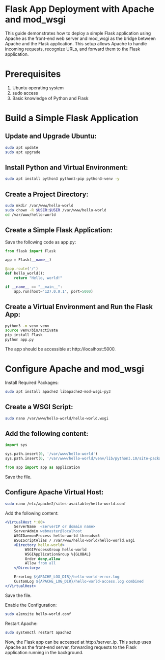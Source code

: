# Flask App Deployment with Apache and mod_wsgi
This guide demonstrates how to deploy a simple Flask application using Apache as the front-end web server and mod_wsgi as the bridge between Apache and the Flask application. This setup allows Apache to handle incoming requests, recognize URLs, and forward them to the Flask application.

# Prerequisites
1. Ubuntu operating system
2. sudo access
3. Basic knowledge of Python and Flask

# Build a Simple Flask Application

## Update and Upgrade Ubuntu:

```bash
sudo apt update
sudo apt upgrade
```

## Install Python and Virtual Environment:

```bash
sudo apt install python3 python3-pip python3-venv -y
```

## Create a Project Directory:

```bash
sudo mkdir /var/www/hello-world
sudo chown -R $USER:$USER /var/www/hello-world
cd /var/www/hello-world
```

## Create a Simple Flask Application:
Save the following code as app.py:

```python
from flask import Flask

app = Flask(__name__)

@app.route('/')
def hello_world():
    return "Hello, world!"

if __name__ == "__main__":
    app.run(host='127.0.0.1', port=5000)
```

## Create a Virtual Environment and Run the Flask App:

```bash
python3 -m venv venv
source venv/bin/activate
pip install Flask
python app.py
```

The app should be accessible at http://localhost:5000.

# Configure Apache and mod_wsgi
Install Required Packages:

```bash
sudo apt install apache2 libapache2-mod-wsgi-py3
```

## Create a WSGI Script:

```bash
sudo nano /var/www/hello-world/hello-world.wsgi
```
## Add the following content:

```python
import sys

sys.path.insert(0, '/var/www/hello-world')
sys.path.insert(0, '/var/www/hello-world/venv/lib/python3.10/site-packages/')

from app import app as application
```
Save the file.

## Configure Apache Virtual Host:

```bash
sudo nano /etc/apache2/sites-available/hello-world.conf
```

Add the following content:

```apache
<VirtualHost *:80>
    ServerName  <serverIP or domain name>
    ServerAdmin webmaster@localhost
    WSGIDaemonProcess hello-world threads=5
    WSGIScriptAlias / /var/www/hello-world/hello-world.wsgi
    <Directory hello-world>
         WSGIProcessGroup hello-world
         WSGIApplicationGroup %{GLOBAL}
         Order deny,allow
         Allow from all
    </Directory>

    ErrorLog ${APACHE_LOG_DIR}/hello-world-error.log
    CustomLog ${APACHE_LOG_DIR}/hello-world-access.log combined
</VirtualHost>
```
Save the file.

Enable the Configuration:

```bash
sudo a2ensite hello-world.conf
```
Restart Apache:

```bash
sudo systemctl restart apache2
```
Now, the Flask app can be accessed at http://server_ip. This setup uses Apache as the front-end server, forwarding requests to the Flask application running in the background.





